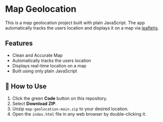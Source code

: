 # Map Geolocation

This is a map geolocation project built with plain JavaScript. The app automatically tracks the users location and displays it on a map via [leafletjs](https://leafletjs.com/).

## Features

- Clean and Accurate Map
- Automatically tracks the users location
- Displays real-time location on a map
- Built using only plain JavaScript

## 🚀 How to Use

1. Click the green **Code** button on this repository.
2. Select **Download ZIP**.
3. Unzip `map-geolocation-main.zip` to your desired location.
4. Open the `index.html` file in any web browser by double-clicking it.
